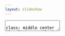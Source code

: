 ```yaml
---
layout: slideshow
---
```


<textarea id="source">

class: middle center blue lighten-4 black-text

# 상한론 처방의 임상 적용례

<br><br>
실려 있는 치험례는 환자를 특정할 수 없도록 각색을 거친 것으로, 사실과 다를 수 있습니다.

수업 및 학습 이외의 용도로 사용할 수 없습니다.

일부 혹은 전체를 옮길 수 없습니다.

---

<!-- 1-03 -->
# CASE. 45세 여자 / 158-65

주소 : 우울증, 번조증이 심하다.
* 불안이 매우 심하다.
* 신경질 난다. 의욕이 전혀 없다. 잠을 거의 못잔다.
* 1년 넘게 우울증약, 불면증약 복용 중.

겸증
* 설태가 검다
* 항강통, 요통도 심하다.

치료
* 사심탕, 시호가용모탕, 치자시탕, 황련아교탕 : 별무
* [[감맥대조탕]] 30일 : 증상 호전, 복용약 줄이는 중
* [[감맥대조탕]] 30일 : 증상 호전, 불면약 조금 복용 중

---

<!-- 1-04 -->
# CASE. 15세 여자 / 160-48

주소 : 태양혈 두통과 구역
* 태양혈 부위 두통. 하루 종일 찌르는 듯 극심함
* 1~4회/주, 4-5년 경과.
* 두통 시 구토 동반

겸증
* 잘 피로하다.
* 머리와 얼굴에 땀 많음, 손발이 차다.
* 복진 : 마름, 복직근 긴장, 심하압통.

치료
* [[오수유탕]] 15일: 두통 30%로 감소
* [[계지탕]] 16일: 통증 관해. 소화 및 컨디션 호전, 손발도 따뜻

---

# CASE. 27세 남자 / 172-58

주소 : 두통. 가슴 갑갑, 두근거림.
* 매일 두통 및 항강 (1-2시간 지속), 종종 상열감
* 가슴이 갑갑하고 두근거림
* 종종 불면, 평소에는 잘 자지만 스트레스시 힘들다.

겸증
* 소화불량, 트림으로 소식
* 대변 1/일 정상. 소변 정상.
* 오풍한 경향. 쉽게 긴장하고, 긴장 시 손에 땀나고 손발 차진다.
* 복진 : 심하 없음. 마른 배. 별무. 어깨 결림.

치료
* [[계지거작약탕]] 30일: 15일차에 두통 50%. 통증 일주일에 한 번 경미한 정도로 호전.

---

# CASE. 43세 남자 / 170-60

주소 : 항강, 컨디션 저하
* 심한 항강, 목디스크로 병원 치료 中. 한약도 복용 중
* 두통, 현훈△, 인후이물감.

겸증
* 가슴 갑갑함(상열ㆍ땀△ㆍ면적△)
  - 좁은 곳 숨막힘+식은땀, 두근거림ㆍ불안ㆍ긴장ㆍ우울ㆍ감정기복. 불면
  - 가슴 답답. 걸으면 숨참.
* 소화불량(불규칙하게 먹고 밤에 과식), 복부팽만ㆍ답답.
* 소변 : 약△ㆍ잔뇨감△
* 오풍한▲ 오열△, 수족냉 복냉, 잦은 감기
  - 겨울에 만성비염(콧물ㆍ코막힘)
* 피로, 근육통, 전근△, 손가락 시리고 저림.
* 복진 : 복직근 긴장▲, 압통▲. 배만 좀 나옴.

치료
* [[계지가후박행자탕]] 15일 : 항강 및 상열감 호전
* 동방 45일 : 항강, 상열감 호전, 코막힘 없고 배도 편안해짐

---

<!-- 1-05 -->
# CASE. 34세 여자 / 168-55

주소 : 비염 (8년 경과)
* 콧물▲, 재채기, 코막힘, 눈소양, 얼굴피부발적▲
* 음식ㆍ금속ㆍ햇빛 알러지

겸증
* 두통 빈발(타이레놀), 가슴답답△
* 복부팽만△, 냉감△, 변비 1/2-3-7-8日
* 생리통▲ (생리불규칙)
* 오풍한, 수족냉
* 피로ㆍ무거움, 어깨 근육통.

치료
* [[마황탕]] 15일 (+응종환) : 비염 거의 호전, 대변 시원
* 동방 15일 : 모든 증상 관해

---

# CASE. 53세 남자 / ?-62

주소 : 만성비염, 8년째
* 먼지에 콧물 재채기▲ (누우면 호전)

겸증
* 어깨결림 (목디스크 기왕력)
* 머리 멍하고 얼굴로 치솟는 기운△
* 천면 (깨면 다시 잘 못잠)
* 소화불량△. 전근△.
* 복진 : 심하, 우협하 압통, 진수음

치료
* [[갈근탕]] 15일 : 별무효
* [[소청룡탕]] 10일 : 별무효
* [[마황탕]] 10일 : 호전
* 동방 30일 : 주소 증상 관해

---

# CASE. 80세 여자 / 145-60

주소 : 현훈, 이명, 삐삐 숨소리
* 현훈. 종종 쓰러질 정도, 넘어져 입원하기도
* 천식. 걸으면 숨이 차고 쌕쌕 삐삐~하는 소리가 난다.
* 이명. 좌측이 더 심하다.

겸증
<!-- * 기왕력 : 혈압약. 잇몸통증약. 위암수술, 자궁수술, 무릎수술 -->
* 口乾(저녁에 심). 위로 치솟는 기운, 열감과 현훈. 식은땀
* 두근거림△ 천면△(깨서 잘 못잘 때 있음)
* 위 잘라낸 후 소식, 많이 먹으면 토함. 소변빈삭ㆍ약간뇨2-4.
* 신체통(항강통, 어깨통, 요통, 슬통), 전근

치료
* [[월비가출탕]] 15일 : 별무효
* [[갈근가반하탕]] 70일 : 이명 감소, 숨소리 소실, 현훈 소실

---

<!-- 1-06 -->
# CASE. 20세 남자 / 180-80

주소 : 비염, 복통
* 콧물과 기침▲, 재채기, 코막힘, 가래△, 코골이▲
* 매일 아침 복통과 설사, 아침식사 못함

겸증
* 피로, 공부와 일이 힘들다. 어깨결림.
* 복진 : 심하 압통과 진수음. 협하만. 복직근 긴장. 좌하복 압통.

치료
* [[마황탕]] 15일 : 별무효
* [[소청룡탕]] 15일 : 콧물과 기침 매우 감소, 복통설사 소실.
* 동방 15일 : 제반 증상 관해

---

# CASE. 10세 남자 / 140-41

주소 : 축농증 (병원 진단)
* 항상 끈적한 누런코, 재채기와 맑은 콧물도 잦음.
* 기침▲, 코골이▲. 아데노이드 비대

겸증
* 면적ㆍ면열, 두통(코막힘 심할 때), 항배강통(뼈소리), 갈증(다음ㆍ구고ㆍ입냄새)
* 잠잘 자지만, 아침에 천면△, 가슴 답답(숨을 크게 쉼), 심통△,
* 오열, 한출다, 식은땀△, 얼굴부종, 근육통.

치료
* [[대청룡탕]] 15일 : 콧물 소실
* 동방 15일 : 제반 증상 관해

---

<!-- 1-07 -->
# CASE. 67세 여자 / 154-56

주소 : 현훈, 심하답답
* 현훈▲ (수 일에 한 번씩 발생)
  - 빙빙 돌고 눈앞캄캄, 머리가 띵함. 가끔 두통 동반

겸증
* 갈증 (다음△, 구건▲)
* 가슴 두근거림 (심호흡을 한다)
* 오심. 심하답답, 울렁거림, 심하만△.
* 소변 빈삭(야간2-3), 잔뇨감.
* 몸이 무거움▲. 다리가 부음

치료
* [[오령산료]] 30일 : 현훈 소실. 소변 시원, 몸 가벼워짐

---

<!-- 1-08 // 중간고사 -->
<!-- 1-09 -->
# CASE. 22세 여자 / 158-49

주소 : 생리통
♨ 생리통, 중학교때부터있었고 고교때 심해짐. 2일간, 허리, 아랫배 통심, 속울렁거림.

겸증
* 두통△, 현훈, 두근거림△, 불면(천면),
* 대변 1/2일 불편없음. 소변빈삭△, 식은땀(손ㆍ긴장), 손발궐냉.
* 복부 긴장심. 별무.

치료
* [[영계감조탕]] 15일. 오늘 시작하는데 별로 안아프다. 보자.
* [[영계감조탕]] 15일. 지난번에 괜찮았다. 약 안먹고 넘어갔다. 손에 땀 안나고 잠 잘잔다.
* 생리전15일부터 15일. 좋음.
* 생리전15일부터 15일. 약~간 느낌만 있었음.

---

# CASE. 80세 여자 / ?-?

주소 : 설사, 불면

겸증
* 80세 여자. 혈압약, 위장약. 올2월에 아들을 잃음.
* 장염. 심한 설사. 죽만 먹은지 20일 경과. 기침이 함께 시작되어 계속된다.
* 우울. 불면. 가슴이 두근거리고, 불안하며, 갑갑하고 열이 오른다.
* 두통, 신경쓰면 심하다. 입안이 많이 건조하다. 백태심. 뒷목과 어깨가 너무 아프다.
* 속이 쓰리고 아프다. 식은땀이 저녁에 난다.
* 요통도 심하고 슬통도 있다.

치료
* [[갈근금련탕]]30일 : 제증 호전. 불면과 설사가 초기부터 빠르게 좋아짐.


---

<!-- 1-10 -->
# CASE. 38세 여자 / 155-47

주소 : 출산 후, 설사ㆍ급체 빈발
* 출산 후 체한 후 병원행 2회. 최근 주 1회 이상 체하면서 설사를 한다. 속이 안좋을 때는 뱃속이 차고 허리까지 시리다.

겸증
* 두통△, 신경쓰면 현훈, 식후 심하가 답답하다. 가슴 두근거림.
* 대변1/1-2日. 최근 복통ㆍ설사 빈발. 뱃속이 전혀 안움직이는 느낌이고, 허리가 뻐근하게 무겁다.
* 소변 횟수가 너무 적다. 주간1-2/日 야간1회.
* 한출다△, 몸이 무겁다.

치료
* [[영강출감탕]] 30일 : 복용 일주일 후부터 전혀 체하지 않는다. 설사 없음. 소변4/日

---

# CASE. 55세 여자 / 162-52

주소 : 현훈
* 어지럼증. 2년 전부터 조금씩 심해짐. 일어서면 바로 현훈. 눈앞이 캄캄 넘어질 듯.
* 안혼, 가끔 이명, 가끔 두통. 갈증 없음.

겸증
* 상열△. 가슴 두근거림 빈발. 잘 놀라고 겁 많음. 천면(잘깬다) 야간뇨3~4회.
* 식소. 대변 정상. 소변빈삭, 잔뇨감, 뇨실금△. 추위 탄다. 손발 시림, 궐냉. 견통.
* 복부 무력. 심하 압통ㆍ진수음. 심하의 박동 감지.

치료
* [[영계출감탕]] 15일 : 기립시 현훈 감소. 아침에 몸이 가볍다. 어제 야간뇨 1회.
* 동방 15일. 현훈이 거의 없다. 야간뇨 1회. 소변 횟수 줄고 뇨실금도 없다.

---

# CASE. 12세 여아 / 140-35.

주소 : 복통빈발. 코막힘
* 복통ㆍ심하통. 어릴 때부터 계~속. 상복부 통증 많다. 긴장하면 더 아픈 것 같다. 잘먹을 때 잘먹고, 안먹을 때 안먹음.
* 두통3/月, 아플 때는 심함. 구건△. 긴장 잘함, 감정기복, 갑갑함. 코막힘이 항상 있다.

겸증
* 대변1/日. 설사는 잘 안함. 변비경향.
* 긴장시 수족한. 전체적으로도 잘난다. 다리 근육 긴장ㆍ통증. 잘 넘어진다.

치료
* [[소건중탕]] 15일 : 복통이 많이 줄었다. 땀과 코막힘 여전.
* [[황기건중탕]] 30일 : 코가 나아졌다. 땀도 덜하다.

---

<!-- 1-11 -->
# CASE. 39세 남자 / 178-71

주소 : 복통, 하퇴통
* 언제부터인가 항상 배가 살살 아프고, 다리 근육이 아프다. 밤에 쥐가 많이 난다.

겸증
* 평소 육체 노동 많음.
* 복진. 복직근 구련, 압통심. 다리 근육 경직, 압통심. 복만 거안.

치료
* [[작약감초탕]] 6일 : 2일째부터 완전히 해소.

---

# CASE. 63세 여자 / 150-52

주소 : 견통, 가슴 불편감

겸증
* 피로하면 가슴이 뻥 뚫린 듯 찬바람이 든다. 말로 표현하기 어려운 불편감. 가만히 못 쉰다.
* 치솟는 기운△ 가슴갑갑△, 폐색감. 이유없이 두근거림, 불안. 천면.
* 어지럼△. 멍함. 기침ㆍ콧물△. 입이 건조하나 물 많이 못 먹음.
* 식소. 좀 많이 먹으면 숨차고 거북함. 방귀 못 뀌면 배가 많이 그득하다.
* 변 1/日. 소변 이상 없음.

치료
* [[소함흉탕]](과루실10g) 15일 : 설사를 쫙쫙 갈수록 심하게 해서 5일분 밖에 못먹음.
* [[소함흉탕]](과루실3.5g) 15일 : 점점 설사가 늘어나서 5일분 밖에 못먹음. 화장실에 하루종일 앉아 있고 난 후 허리가 아프고, 다리에 힘이 없어 일을 못할 지경이다. 입원했다고 전화 옴.
* 10일 후 다시 내원. 잠은 너무 잘 잔다. 식욕 좋다. 잘먹는다. 가슴 불편감 전부 소실되었으나 다리 아픈 것이 회복되지 않아
* [[계지거작약탕]] 15일 : 그럭저럭 복용. 이후 다리 점차 좋아짐.

---

# CASE. 78세 여자 / 155-59

주소 : 현훈
* 현훈이 너무 심해 걷기 힘들 정도이다. 두통도 잦다. 항배강통.

겸증
* 병력 : 혈압약, 당뇨약.
* 가슴 답답ㆍ팽만감ㆍ패색감. 상열. 감정기복. 불면(입면장애ㆍ천면). 항상콧물.
* 소화불량ㆍ식소ㆍ음식무미ㆍ오심. 심하막힘. 복부팽만ㆍ답답함.
* 변비심1/7-9日 힘듬ㆍ단단. 오풍한 항상춥다. 손발차가움ㆍ시림. 부종ㆍ얼굴ㆍ다리ㆍ함요.
* 복진. 心下硬大.

치료
* [[대함흉환료]] 15일: 대변 2/日. 현훈 반이상 호전. 속이 시원하다.
* [[대함흉환료]] 15일: 현훈 거의 다 좋아짐

---

# CASE. 77세 남자 / 165-70

주소 : 손발전근
* 손발에 전근이 심하다.

겸증
* 두통(얼음+약), 항배강통, 현훈, 이명△. 가슴 답답ㆍ팽만감ㆍ패색감(밥먹으면). 숨참.
* 소화불량. 심하막힘. 복부팽만ㆍ답답함.
* 변비1/3-4日 힘듬ㆍ단단. 병원에서 설사시키는 약 먹음.
* 오풍한ㆍ오열. 부종ㆍ다리ㆍ함요. 피로ㆍ무거음. 전근.
* 복진. 심하경.

치료
* [[대함흉환료]] 15일: 대변 3-4/日. 지금은 전근 거의 없음.
* [[대함흉환료]] 15일: 제증 호전 후 종료.

---

<!-- 1-12 -->
# CASE. 65세 여자 / 160-53

주소 : 오래가는 심하비
* 명치가 꽉 막힌 느낌이 2주째다. 심해서 물과 죽 밖에 못 먹은지 10일. 초기에 설사 2회. 배에서 소리가 심하게 난다.

겸증
* 평소 항강, 심계△, 복냉,
* 복진상 심하경, 水鳴, 제하압통.

치료
* [[반하사심탕]] 8일: 2일만에 다 나았다.

---

# CASE. 45세 여자 / 167-68

주소 : 역류성 식도염
* 역류성 식도염. 신물, 가슴이 아린 느낌. 1년 째 약 복용중. 몸을 구부리고 일한다.

겸증
* 눈피로, 후두통, 문득문득 가슴갑갑(+열ㆍ땀), 두근거림ㆍ불안, 답답△
* 대변 무른편, 1-2/日, 소화는 크게 안되지는 않음.
* 심하 압통, 압력 높으나 경결 애매.

치료
* [[황련탕]] 60일: 식도염 증상 없음. 심번, 심계 소실. 심하 압통 소실.

---

# CASE. 58세 여자 / 158-50

주소 : 안면 홍조
* 항상 얼굴에 붉은 기운이 있다. 원래 잠을 깊이 못잔다. 잠드는데 오래 걸리고 잘 깬다.

겸증
* 다음△, 두근거림ㆍ생각많다△. 식소△ㆍ많이 먹으면 속 불편.
* 대변 1/日 적다. 가끔 설사△. 오풍한, 손발참. 피부건조ㆍ소양△. 종종 견항통.

치료
* [[황련탕]]15일: 2일째부터 잠을 편하게 잠. 홍조 감소. 복용 중.

<!-- 1-13 // 조별과제발표 -->
<!-- 1-14 -->
<!-- 1-15 -->
<!-- 1-16 -->

---

<!-- 2-01 -->
# CASE. 55세 여자 / 161-66

주소 : 불면, 피로
* 5년 전 갑상선 항진증 치료.
* 불면. 피곤한데 잠을 못잔다. 잠깐 들어도 깨서 못 잔다. 평균3-4시간 자는 듯. 원래 잠을 잘 자는 편은 아니었으나, 폐경 후로 점점 심해진다.
* 만성피로. 점점 얼굴이 시컴해지는 것 같다. 하루 종일 피로하다. 작년에 간수치 경계라 했다.
* 가슴 갑갑함이 수시로 올라온다. 가슴속에 열이 가득 차 있는 것처럼 답답하고 꽉 막히기도 한다. 종종 두근거림도 있다.

겸증
* 비염△
* 식욕 괜찮은 편이나 잠을 못자면 밥맛이 없어서 하루 종일 굶기도 한다. 소화는 잘됨.
* 대변1/日, 크게 불편치 않음. 소변 이상 없음.
* 복진. 우협하 압통, 심하압통△.

치료
* [[치자시탕]] 15일: 대변이 너무 잘 나와서 좋다. 소화가 잘되고 덜피로하다.
* [[치자시탕]] 45일: 잠은 점점 잘 자게 되어서 중간에 한번 깨는 정도. 얼굴색 밝아짐.


---


2-02

---

# CASE. 30세 남자 / 177-79

주소 : 공황장애
* 공황발작. 죽을듯한 공포감.
* 안정제 4년째 복용 중. 병은 여전함.

겸증
* 면적, 번조. 두면수족 한출. 발열. 심계. 흉비.
* 心煩, 煩躁, 口渴(3L이상/日), 복련급.

치료
* [[백호탕]] : 복용 2일차부터 호전 반응. 한 달 치료 후 종료.

---

# CASE. 81세 여자 / 154-37

주소 : 불식
* 밥맛이 없다. 억지로 먹으려면 들어는 가나 “싫다” 못 먹으니 힘이 없고 어지럼증이 심하다. 소화장애-구역ㆍ쓰림ㆍ급체ㆍ흉비-는 없다.

겸증
* 당뇨.
* 갈증. 물을 많이 먹는다. 입이 자주 말라 수시로 적신다.
* 추위 안타고 더위 탄다. 땀도 많다. 소변이 잦다.(야간뇨3-4회)
* 심하압통 심.

치료
* [[백호가인삼탕]] 15일: 차츰 식사를 하게 됨.
* 동방 15일. 이전처럼 식사.

---

<!-- 2-03 -->

# CASE. 58세 남자 / 172-76

주소 : 뇌경색 후유증. 복만
* 우측 불수가 생겼었으나 현재 많이 호전 되었다. 밥을 못먹겠다.

겸증
* 변비 1/2-3일. 단단하고 볼 때 힘이 든다. 소변불리, 잔뇨. 야간2회.
* 식소. 조금만 먹으면 배가 불러서 못먹는다. 그득 찬다.
* 몸이 구멉고, 추위에 온몸이 떨린다. 갈증이 있다.
* 복진시 복만, 압통. 약간 긴장.

치료
* 소승기탕 15일. 변1/2日. 약간 무르게 편하게 나온다.
* 동방 15일. 2/日. 밥을 많이 먹는다. 배가 아주 편하다.

---

# CASE. 53세 여자 / 163-72

주소 : 두열·두한출
* 머리에 열나면서 땀이 줄줄 흐른다. 밤낮 없다. 항상 난다.

겸증
* 변비 1/일이나 시원치 않다. 적고 무르다. 복만·소복만, 방귀 많다, 답답. 소변불리, 잔뇨감.
* 심하비, 소화불량. 등까지 답답할 때가 있다.  ·얼굴 부종. 마른 기침. 뒷목 어깨 결림.
* 복진 - 복만, 누르면 전체적 압통, 단단. 심하 제하 경결.

치료
* 대승기탕 15일. 대변 5/일. 시원치는 않다. 땀 50%호전. 기침 안함.
* 동방 15일. 대변이 좀 더 시원해 지고, 배가 물러짐. 땀 별로 불편치 않다.  

# CASE. 23세 여자 / 155-45.

주소 : 복통
* 두 달 전부터 지속되는 복통(심하통+복통)과 변비.
* 복만. 가스 참. 복직근 압통, 긴장되어 있으나 복만,

겸증
* 각전근.

치료
* [[대승기탕]] 10일: 설사 엄청 하는데 배가 더 아프다.
* [[지출탕]] 15일: 일부 호전. 빈도는 비슷하다.  
* [[지작산료]] 15일: 복통 소실. 가스도 없다.


---

<!-- 2-04 -->
# CASE. 24세 남자 / 182-78

주소 : 여드름. 피로.
* 얼굴과 턱아래 뒷목으로 좁쌀 같은 여드름. 얼굴색이 너무 지저분하다. 대학 들어와서 생겼다.

겸증
* 피로심. 두통△. 상열감. 간헐적인 갑갑함. 오열. 천면. 입면장애△(30분 이상).
* 복부 답답·더부룩. 복만. 대변1/2日 잔변감. 소변빈삭·양소·잔뇨·야간2/日.
* 복진. 심하 없음. 배꼽아래 경결·압통. 별무. 피부색 누런 편.

치료
* [[인진호탕]] 15일: 대변이 아주 시원하다. 2/日. 상열감 감소. 잠 더 편하게 잔다.
* 동방 15일: 여드름 줄어들고 있는 중. 얼굴이 밝아지고 있다.
* 동방 15일: 새로 나는 것은 거의 없다. 아주 만족. →15일. 종료.

---

# CASE. 10세 남아. 통통.

주소 : 복통, 피부소양
* 복통이 있다가 없다가 한지가 벌서 한 달이 넘었다. 병원에서 검진도 하고 했는데 아무 문제 없다고 한다. 약도 먹어 봤는데 계속 된다. 아픈 날은 거의 하루종일 아파서 학교도 못간다.
* 전신피부 소양증. 이건 오래 되었다. 피부색이 검고 너무 건조하면서 조금만 기름지게 먹으면 아주 심하다.

겸증
* 활발하고, 더위 탄다. 땀 많이 흘린다.
* 잠, 소화, 대변에 큰 문제는 없다. 종종 변비.
* 복진상 복만, 압통, 복직근 압통.

치료
* [[지실작약산]] 10일: 무효.
* [[소건중탕]] 10일: 복통 여전하고 소양증이 더 심해졌다.
* [[인진호탕]] 10일: 약 복용 후 2일째부터 복통이 완전히 없다. 피부 소양도 많이 줄었다.
* [[인진호탕]] 15일: 최근에는 설사를 많이 해서 한포씩만 먹는다. 좋다.

---

<!-- 2-05  // 휴강 -->
<!-- 2-06 -->

# CASE. 36세 여자 / 155-52

주소 : 두통과 현훈
* 4개월 전. 연년생 출산 후 쓰러질 것 같다. 혈압이 떨어지고, 기립시 현훈이 심하다. 20대 때도 심하게 어지러워 입원한 적이 있다.

겸증
<!-- * 여름에 가끔 피지 절제. -->
* 최근 두통 생김. 현훈, 상열. 예민△
* 최근 음식 무미△ 소화는 괜찮은 편. 스트레스시 복통△설사△
* 땀이 많다. 열이 많다. 체력이 좀 약한 편△. 피로시 근육통.
* 복진상. 심하경, 우협만, 복직근 긴장.

치료
* [[소시호탕]] 30일: 현훈이 첫 7일 동안 거의 없어졌다. 피로가 훨씬 덜하다.

---

# CASE. 28세 여자 / 157-47

주소 : 생리통, 스트레스
* 생리통 심. 첫 1-2일 간, 진통제3-6알 복용. 고등시절부터 있었고, 6년 전부터 심해짐. 생리7일전부터 부종, 가슴통증, 겨드랑이 통증.

겸증
* 스트레스 받으면 무기력해지고 속쓰리다. 심하비△만△, 협하통△(우측결림), 멀미 잘하고 식소△, 오심△ 속쓰림.
* 두통△, 항배강통(어껴결림), 현ㆍ모, 구고△(식사중),
* 갑갑함(스트레스) 더우면 가슴갑갑, 상열△, 가슴답답, 인후 이물감△(침삼킨다)
* 대소변 좋다. 오풍한, 오열(더운게 더 싫다), 손바닥 저림△.
* 복진상 심하경ㆍ압통, 협하만ㆍ압통, 복직근 긴장, 좌하복부 압통.

치료
* [[소시호탕]] 30일: 생리전 증후군 없음. 생리통 20-30%정도만 남음. 약 안먹고 지나감.
* 동방 30일.

---

# CASE. 73세 여자 / ?-?

주소 : 기운 없음, 감기 빈발
* 기운이 없고 우울하며, 감기를 끼고 산다. 가래, 인후이물감, 목이 잘 쉰다. 가끔 기침.

겸증
* 두통(항상 띵~), 현훈, 눈에 벌레가 보이고, 난청이 있다. 구고ㆍ구건(따뜻한물 잘 적신다), 백태.
* 가끔 열오름, 가슴 갑갑함, 두근거리고 불안할 때가 있다. 종종 불면. 견항통.
* 소화불량이 잦다. 밥맛이 없다(맛을 모르겠다). 대변 정상. 가끔 소변불리.
* 오한심(배도 차고 발이 너무 시리다), 오열심(정신없음+땀), 허리ㆍ엉치 통증.

치료
* [[소시호탕]] 30일: 소화가 잘되고, 컨디션이 좋다. 눈이 좋아졌다. 상열 소실, 추위 덜탄다.

---

# CASE. 73세 남자 / 165-58

주소 : 현훈, 음식무미, 변비
* 식욕부진, 음식무미. 오심ㆍ구역이 심할 때는 정말 못먹겠다.
* 현훈. 전에는 2-3일이면 좋아졌는데 이번에는 7일 넘게 지속되고 있다. 미식거린다.

겸증
<!-- * 병력 : 혈압약, 당뇨약, 고지혈약. 관상동맥 스텐트 시술. -->
* 두통△ 기침△ 가래△(담배?)
* 변비1/7-10일. 먹는게 없어서 그런지 모르겠다.
* 더운 것이 싫다. 가슴이 갑갑할 때가 있다△. 감기시 발열.
* 복진. 심하경, 좌우 협하만ㆍ긴장ㆍ압력.

치료
* [[소시호탕]] 30일: 식욕이 좀 돌아오고, 현훈은 조금 호전 되었다.
* [[소시호가망초탕]] 30일: 대변1/3日 대변 좋다. 어지럼증, 오심 소실되었다.


---

<!-- 2-07 -->
# CASE. 16세 남자 / 168-51

주소 : ADHD ( 신경과약 먹은 적 있음)
* 과잉행동보다는 자기 성질을 못 참는다. 과도한 반항기.

겸증
* 두통이 잦다. 한달에 7-10회. 길지는 않다.
* 밥을 잘 안 먹는다. 한 번씩 토하기도 한다.
* 추위를 많이 타지만, 심하게 더워하거나 찬물을 마실 때도 있다.
* 감기몸살 빈발. 미열이 있고 목이 아프다.

치료
* [[시호계지탕]] 30일: 두통이 없고, 밥을 훨씬 잘 먹는다.
* [[시호계지탕]] 30일:

---

# CASE. 64세 남자 / 172-67

주소 : 등통증, 상열
* 등이 조이면서 아프다. 오한과 발열, 신체통이 있어 몸살 같다. 벌써 한 달이 되었다.

겸증
* 열이 자꾸 오른다. 얼굴이 붉어지고 뒷머리로 상열하여 뻣뻣해지며 땀이 난다.
* 종종 기침을 토하듯이 하고 가래도 있다. 위로 치솟는 기운이 있다.
* 구역, 기침할 때 심. 울렁거리면 현훈. 식욕 저하. 손발이 차가워진다.
* 복진. 협하 경직, 복직근 팽팽 긴장.

치료
* [[시호계지탕]] 15일: 상열소실. 몸살 소실. 목은 아직 약간 통증.
* 동방 15일. 몸이 아주 가볍다.

---

# CASE. 51세 여자 / 156-53

주소 : 현훈. 소화불량
<!-- * 홍삼 복용 -->
* 현훈. 2년전 후두통이 있으면서 머리가 캄캄해지면서 고꾸라짐. 이후 종종 휘청 넘어지려 한다.
  - 귀 검사상 이상 무.
* 소화불량. 배가 안고파서 세끼를 다 못 먹는다. 오심ㆍ구역ㆍ심하만ㆍ등통증까지 생긴다. 소식 중.

겸증
* 두통, 항배강통, 상열△* 두근거림△(지나감) 불면ㆍ입면장애ㆍ천면
* 옆구리 결리면 숨을 못쉰다.
* 대변비, 1/1-2日 무르지만 너무 잔변감이 심하다.
* 오풍한, 수족냉, 피로, 다리 전근ㆍ강직, 관절통. 인후통 빈발.

치료
* [[대시호탕]] 15일: 대변1-2/일 시원. 허기가 지고 잘 먹는다. 빈속에는 쓰림도. 현훈은 거의 없다.
* 동방15일. 너무 소화 잘됨. 종료.

---

# CASE. 19세 남자 / 173-50

주소 : 체중감소, 현훈, 복통, 수족다한
* 16년4월에 성대 물혹제거 수술.
* 체중감소. 원래 말랐는데 점점 더한다.
* 현훈. 빙빙돈다. 심하다. 힘이 빠진다. 두통도 잦다. 2-3회/주.
* 복통이 잦다. 대변2-3/日. 먹으면 본다. 아침에 속이 미식거려서 밥을 안먹을 때가 많다. 소화불량, 식소, 배는 고프나 밥맛이 너무 없다. 오심, 구토, 트림. 심하통, 심하비.
* 수족다한증. 항상 젖어 있다. 식은땀.
* 불안, 두근거림, 가슴답답. 너무 잘 놀란다. 상담을 받은 적이 있다.
* 비문증이 있어 헛것이 보인다.

겸증
* 갈증 2L 혀가 퉁퉁 붓고 갈라진다. 건조하다.
* 복진. 심하비경, 우협하 경만.

치료
* [[시호계지건강탕]] 15일: 밥맛이 너무 좋고 잠을 푹잔다. 현훈 없다. 손발 땀도 50%이상 소실.
* 동방45일. +2Kg. 불안이 많이 줄었으나, 비문증은 아직 여전.




---

# CASE. 43세 남자 / 173-65

주소 : 크론병(30년전 발병)
* 거의 항상 있는 극심한 복통. 설사 하루 2-4회.
초등학교 4학년경 시작. 1991년, 95년, 98년 소장 절제술 3회. 이후 관해기를 유지하다가 2015년 증상이 재발되어 분당 서울대병원 통원중. 현재 레미케이드 8주간격으로 주사중. (효과는 별로 없음)

겸증
* 심한 도한 증상. 심하비, 과식시 구토, 추위 더위 많이 타고 손발 차갑다. 피로하고 구갈.
* 손발에 부종, 치흔. 야간뇨 1회 있음. 다리에 pitting edema.
* 복진상 약간의 복직근 구련을 제외하고 배가 비어있었고, 다른 증상이 없이 설사, 소화불량, 구토. 부종의 문제는 제외하고 생각함.

치료
* [[황금가반하생강탕]] : 투여 15일만에 복통 70%감소. 두달 투여 후 복통 거의 없어지고, 심하비, 도한 모두 소실됨. 대변 하루 2회.
* 하지함몰 부종에 방기황기탕, 진무탕 등 투여하였으나 별무효과. (환자도 복통 거의 소실된 이후로는 복약을 열심히 하지 않음.)
* [[월비가출탕]] 45일 : 하지부종 소실. 2017년부터 레미케이드 중단.
* 2017년 6월 27일. 대변 1-2회, 하지부종과 복통 없으며 갈증 줄어듦. 제반증상 양호하여 종료.

---

<!-- 2-08  // 중간고사 -->
<!-- 2-09 -->
# CASE. 32세 여자 / 161-49

주소 : 수족냉, 복통, 설사
* 원래부터 손발이 매우 차다. 특히 발. 아랫배도 차서 냉이 있고 설사와 소변도 잦다.
* 작년부터 심해진 복통, 설사. 찬음식, 우유는 아예 안 먹는다.

겸증
* 조금만 더 먹어도 심하가 막혀 잘 체한다. 가슴까지 답답하고 막힌다. 심하비경. 속쓰림. 트림.
* 대변 2-3/일, 무르다, 4-5회 설사할 때도 있음. 소변빈삭, 잔뇨△.

치료
* [[인삼탕]] 15일: 대변2/日. 배 안 아팠다. 설사 전혀.
* 동방 15일: 소변 시원하다.

---

# CASE. 30세 여자 / 163-48

주소 : 소화불량, 심하통
* 소화불량, 위염이 심하다. 심하통ㆍ막힘. 윗배가 불러있고 부어오르는 느낌이다. 특히 저녁에 심하다. 식소. 트림ㆍ속쓰림.

겸증
* 면적, 면열, 족궐냉△, 두통, 현훈, 천면△.
* 생리불규칙, 출혈량 多+현훈ㆍ창백. 오풍한, 근육통(어깨)* 전근.
* 변비△ 1/日. 단단↔무름, 잔변, 설사1/주.
* 복진상 복만, 좌측 복진근 압통심.

치료
* [[계지가작약탕]] 30일: 대변이 아주 시원하고 소화불량ㆍ복만ㆍ복통 소실.


---

# CASE. 70세 여자 / 155-51

주소 : 두통, 오풍한
* 항상 두통이 있다. 엄청 오래 되었다. 힘이 없고, 추위를 엄청 탄다.

겸증
* 현훈△, 긴장△, 불면△(깨면 잘못잠)
* 변비1/2-3日, 단단하고 힘들어 건강식품 복용.
* 춥다. 손발이 많이 시리고 차다. 관절통(요통ㆍ슬통)

치료
* [[계지가대황탕]] 30일: 좋다! 15일 복용 후 50%, 다 먹고 지금은 거의 안 아프다. 대변1/日.


---
<!-- 2-10 -->
사역탕



---
<!-- 2-11 -->
# CASE. 51세 여자 / 158-66


주소 : 신체통. 다리저림.
* 온 몸이 다 맞은 듯이 아프다. 아침에 일어나면 두통도 있고 아주 힘들다.
무릎 시리고 아픔. 관절염 진단. 오른쪽 다리 저리고 더 아프고 힘이 없다.
어깨, 허리, 손가락 관절 다 아프다. 더위 추위 다 타며, 추우면 더 아프다.

겸증
* 두통, 현훈. 부종.
* 소화 안 된다. 많이 못 먹는다. 체함. 상복부가 그득 차다.
* 대변 설사경향 1/1일. 잔변감. 소변 적게 나오고 빈삭ㆍ잔뇨. 야간뇨 3회.
* 심하비경ㆍ압통. 복부 출렁거리나 복직근 부위 압통 뚜렷.

치료
* [[부자탕]] 15일: 부종이 줄었다. 소변 시원하고 소화 잘된다. 대변도 모양이 생김. 통증 줄었다.
* [[부자탕]] 15일: 아침에 컨디션 괜찮다. 무릎과 손가락만 아직 통증이 있는 정도.

---

<!-- 2-12 -->
# CASE.

진무탕



---

# CASE. 61세 여자 / 160-60

주소 : 모낭염, 피로
* 모낭염. 미간-코-턱 심, 안면 전체로. +등 두드러기
* 피로. 수 개월간 일이 힘듬. 호르몬제를 끊으면 화가 쉽게 나고, 피곤하며, 상열이 심해서 끊지를 못한다.

겸증
* 호르몬제(수년째) 복용 중
* 면적, 면열, 상기감. 등ㆍ어깨 종종 결림.
* 발작적 가슴 갑갑함(안절부절, 흥분, 상열) 3-4/日. 두근거림, 불안, 긴장, 잘놀람△, 우울, 감정기복, 불면(천면이 심해 일단 깨면 못잔다) 보통 4-5시간 취침.
* 속이 쓰리고 더부룩. 불규칙하나 아직 생리중.(호르몬의 영향)
* 오풍한, 오열△(상열 있을 때), 당황하면 머리가 약간 흔들린다. 관절동△(슬), 근육통, 전근△.
* 심하압통, 복부동계, 제하동계△, 좌측 복직근 압통ㆍ구련 뚜렷.

치료
* [[황련아교탕]] 45일: 불면, 열오름, 심계, 심번, 피부증상 전혀 없다.

---

<!-- 2-13 -->
# CASE. 72세 남자 / 164-68.

* 주소 : 머리가 차다. 소화불량
* 머리가 차다. 썰렁. 머리가 무겁고 누우면 더 심하다. 머리를 싸매고 잔다. 안그럼 두통. 그와 함께 속이 안좋다. 손발도 차다.

겸증
* 항강, 견통. 구고, 인후 이물감, 음식이 걸리는 느낌, 아침에 콧물.
* 소화불량, 오심, 구역, 탄산, 속쓰림, 심하 막힘.
* 소변이 약하고 잔뇨감이 있다. 야간뇨2-3회.
* 오풍한, 자다가 한기가 든다. 손발이 차다. 다리가 무감각하고 차다.
* 심하경.

치료
* [[오수유탕]] 30일: 등이 따뜻, 땀이 난다. 두통 거의 소실되었다. 찬 것도 덜하고 소화도 잘된다.

---

# CASE. 32세 여자 / 165-58

주소 : 생리통, 수족냉
* 생리통. 19세 때 맹장 수술후부터. 격달로 생리양이 많으면서 통증 심. 생리 기간 내내(5일) 통증. 그 다음 달은 3일에 양도 적다. 진통제 첫날 5알, 나을 때 까지 먹는다.
* 수족냉. 특히 발이 항상 시려서 족욕. 복부냉. 2015년 다이어트 후 더 심하다.

겸증
* 두통△, 항배강통, 현훈△, 구건. 천면△
* 재채기ㆍ콧물(2008년 이후 심), 인후통△
* 오풍한, 오열△, 원래 열이 많았는데 작년부터 오한이 너무 심하다.

치료
* [[당귀사역탕]] 15일: 비염 완전히 없다. 생리통 거의 없었다. 손발 따뜻해졌다.
* 3달 후 지난 복약 후 생리통 처음에만 약간 있다. 당귀사역탕 나머지 15일.


---

<!-- 2-14  // 조별과제 -->
<!-- 2-15   -->
# CASE. 19세 여자 / 168-60

주소 : 두통, 수족한
* 두통. 신경쓰면 심하다. 평균 4-5/월.

겸증
* 항배통. 현훈 잦다. 기립시 심.
* 두근거림△·불안△ 긴장하면 手足汗.
* 소화불량△ 복통△ 오풍한.
* 복진. 심하경△ 복직근 긴장. 흉늑방창.

치료
* [[사역산]] 30일: 두통 한 번도 없었다. 소화가 잘되고, 수족한도 없다. 잠도 잘자고 입맛이 아주 좋아졌다.

---

# CASE. 12세 여자 / 148-36

주소 : 수족한
* 손금이 짓무른다. 발끝도 까진다. 수면중 도한도 있다(등).
* 종종 피로시나 잠못자면 두근거린다 1-2/일. 가슴답답△ 코막힘△

겸증
* 식소(반공기)+간식. 종종 복통.
* 오열△. 체력은 아주 좋은 편. 잠이 많다.
* 복진. 심하경△ 양협하경, 복직근 긴장·압통

치료
* [[사역산]] 加모려 30일 : 호전 되다가 다시 좀 나는 듯
* [[황기계지오물탕]] 15일 : 무효
* [[사역산]] 30일 : 좋다. 땀 거의 없다. 연필 잡아도 좋다.


---

class: center middle
<!-- 2-16  // 기말고사 -->
# 감사합니다.

</textarea>
